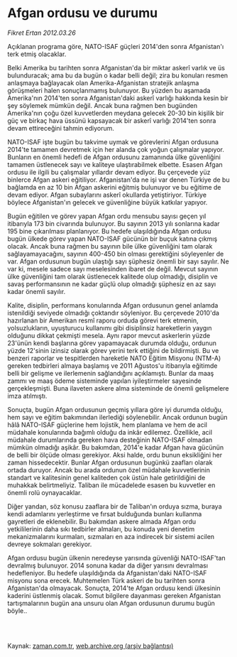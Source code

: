 # Afgan ordusu ve durumu

*Fikret Ertan 2012.03.26*

<td class="columnist-detail">
<p>Açıklanan programa göre, NATO-ISAF güçleri 2014'den sonra Afganistan'ı terk etmiş olacaklar.</p>
<p>
<div id="haberMetinDiv">
<p>Belki Amerika bu tarihten sonra Afganistan'da bir miktar askerî varlık ve üs bulunduracak; ama bu da bugün o kadar belli değil; zira bu konuları resmen anlaşmaya bağlayacak olan Amerika-Afganistan stratejik anlaşma görüşmeleri halen sonuçlanmamış bulunuyor. Bu yüzden bu aşamada Amerika'nın 2014'ten sonra Afganistan'daki askerî varlığı hakkında kesin bir şey söylemek mümkün değil. Ancak buna rağmen ben bugünden Amerika'nın çoğu özel kuvvetlerden meydana gelecek 20-30 bin kişilik bir güç ve birkaç hava üssünü kapsayacak bir askerî varlığı 2014'ten sonra devam ettireceğini tahmin ediyorum.
<p>NATO-ISAF işte bugün bu takvime uymak ve görevlerini Afgan ordusuna 2014'te tamamen devretmek için her alanda çok yoğun çalışmalar yapıyor. Bunların en önemli hedefi de Afgan ordusunu zamanında ülke güvenliğini tamamen üstlenecek sayı ve kaliteye ulaştırabilmek elbette. Esasen Afgan ordusu ile ilgili bu çalışmalar yıllardır devam ediyor. Bu çerçevede yüz binlerce Afgan askeri eğitiliyor. Afganistan'da ne işi var denen Türkiye de bu bağlamda en az 10 bin Afgan askerini eğitmiş bulunuyor ve bu eğitime de devam ediyor. Afgan subaylarını askerî okullarda yetiştiriyor. Türkiye böylece Afganistan'ın gelecek ve güvenliğine büyük katkılar yapıyor.
<p>Bugün eğitilen ve görev yapan Afgan ordu mensubu sayısı geçen yıl itibarıyla 173 bin civarında bulunuyor. Bu sayının 2013 yılı sonlarına kadar 195 bine çıkarılması planlanıyor. Bu hedefe ulaşıldığında Afgan ordusu bugün ülkede görev yapan NATO-ISAF gücünün bir buçuk katına çıkmış olacak. Ancak buna rağmen bu sayının bile ülke güvenliğini tam olarak sağlayamayacağını, sayının 400-450 bin olması gerektiğini söyleyenler de var. Afgan ordusunun bugün ulaştığı sayı şüphesiz önemli bir sayı sayılır. Ne var ki, mesele sadece sayı meselesinden ibaret de değil. Mevcut sayının ülke güvenliğini tam olarak üstlenecek kalitede olup olmadığı, disiplin ve savaş performansının ne kadar güçlü olup olmadığı şüphesiz en az sayı kadar önemli sayılır.
<p>Kalite, disiplin, performans konularında Afgan ordusunun genel anlamda istenildiği seviyede olmadığı çoktandır söyleniyor. Bu çerçevede 2010'da hazırlanan bir Amerikan resmî raporu orduda görevi terk etmenin, yolsuzlukların, uyuşturucu kullanımı gibi disiplinsiz hareketlerin yaygın olduğunu dikkat çekmişti mesela. Aynı rapor mevcut askerlerin yüzde 23'ünün kendi başlarına görev yapamayacak durumda olduğu, ordunun yüzde 12'sinin izinsiz olarak görev yerini terk ettiğini de bildirmişti. Bu ve benzeri raporlar ve tespitlerden hareketle NATO Eğitim Misyonu (NTM-A) gereken tedbirleri almaya başlamış ve 2011 Ağustos'u itibarıyla eğitimde belli bir gelişme ve ilerlemenin sağlandığını açıklamıştı. Bunlar da maaş zammı ve maaş ödeme sisteminde yapılan iyileştirmeler sayesinde gerçekleşmişti. Buna ilaveten askere alma sisteminde de önemli gelişmelere imza atılmıştı.
<p>Sonuçta, bugün Afgan ordusunun geçmiş yıllara göre iyi durumda olduğu, hem sayı ve eğitim bakımından ilerlediği söylenebilir. Ancak ordunun bugün hâlâ NATO-ISAF güçlerine hem lojistik, hem planlama ve hem de acil müdahale konularında bağımlı olduğu da inkâr edilemez. Özellikle, acil müdahale durumlarında gereken hava desteğinin NATO-ISAF olmadan mümkün olmadığı aşikâr. Bu bakımdan, 2014'e kadar Afgan hava gücünün de belli bir ölçüde olması gerekiyor. Aksi halde, ordu bunun eksikliğini her zaman hissedecektir. Bunlar Afgan ordusunun bugünkü zaafları olarak ortada duruyor. Ancak bu arada ordunun özel müdahale kuvvetlerinin standart ve kalitesinin genel kaliteden çok üstün hale getirildiğini de muhakkak belirtmeliyiz. Taliban ile mücadelede esasen bu kuvvetler en önemli rolü oynayacaklar.
<p>Diğer yandan, söz konusu zaaflara bir de Taliban'ın orduya sızma, buraya kendi adamlarını yerleştirme ve fırsat bulduğunda bunları kullanma gayretleri de eklenebilir. Bu bakımdan askere almada Afgan ordu yetkililerinin daha sıkı tedbirler almaları, bu konuda yeni denetim mekanizmalarını kurmaları, sızmaları en aza indirecek bir sistemi acilen devreye sokmaları gerekiyor.
<p>Afgan ordusu bugün ülkenin neredeyse yarısında güvenliği NATO-ISAF'tan devralmış bulunuyor. 2014 sonuna kadar da diğer yarısını devralması hedefleniyor. Bu hedefe ulaşıldığında da Afganistan'daki NATO-ISAF misyonu sona erecek. Muhtemelen Türk askeri de bu tarihten sonra Afganistan'da olmayacak. Sonuçta, 2014'te Afgan ordusu kendi ülkesinin kaderini üstlenmiş olacak. Somut bilgilere dayanması gereken Afganistan tartışmalarının bugün ana unsuru olan Afgan ordusunun durumu bugün böyle.. </p></p></p></p></p></p></p></div>
</p>


<p><br>
		 </br></p></td>

Kaynak: [zaman.com.tr](http://zaman.com.tr/yazar.do?yazino=1264039), [web.archive.org (arşiv bağlantısı)](http://web.archive.org/web/20120331040336/http://www.zaman.com.tr:80/yazar.do?yazino=1264039)
